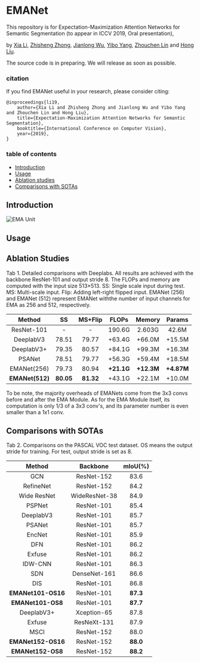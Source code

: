 # EMANet

This repository is for Expectation-Maximization Attention Networks for Semantic Segmentation (to appear in ICCV 2019, Oral presentation),

by [Xia Li](https://xialipku.github.io/), [Zhisheng Zhong](https://zzs1994.github.io/), [Jianlong Wu](https://jlwu1992.github.io/), [Yibo Yang](https://scholar.google.com.hk/citations?user=DxXXnCcAAAAJ&hl=en), [Zhouchen Lin](http://www.cis.pku.edu.cn/faculty/vision/zlin/zlin.htm) and [Hong Liu](https://scholar.google.com/citations?user=4CQKG8oAAAAJ&hl=en).

The source code is in preparing. We will release as soon as possible.

### citation
If you find EMANet useful in your research, please consider citing:

	@inproceedings{li19,
	    author={Xia Li and Zhisheng Zhong and Jianlong Wu and Yibo Yang and Zhouchen Lin and Hong Liu},
	    title={Expectation-Maximization Attention Networks for Semantic Segmentation},
	    booktitle={International Conference on Computer Vision},   
	    year={2019},   
	}

### table of contents
- [Introduction](#introduction)
- [Usage](#usage)
- [Ablation studies](#ablation-studies)
- [Comparisons with SOTAs](#comparision-with-sotas)

## Introduction
![EMA Unit](https://xialipku.github.io/publication/expectation-maximization-attention-networks-for-semantic-segmentation/featured_hu9697392da5f15752eba3cc9c3d5fcfba_326134_720x0_resize_lanczos_2.png)

## Usage

## Ablation Studies

Tab 1. Detailed comparisons with Deeplabs. All results are achieved with the backbone ResNet-101 and output stride 8.  The FLOPs and memory are computed with the input size 513×513. SS: Single scale input during test. MS: Multi-scale input. Flip: Adding left-right flipped input. EMANet (256) and EMANet (512) represent EMANet withthe number of input channels for EMA as 256 and 512, respectively. 

|Method     |SS   |MS+Flip|FLOPs |Memory|Params|
|:---------:|:---:|:-----:|:----:|:----:|:----:|
|ResNet-101 |-    |-      |190.6G|2.603G|42.6M |
|DeeplabV3  |78.51|79.77  |+63.4G|+66.0M|+15.5M|
|DeeplabV3+ |79.35|80.57  |+84.1G|+99.3M|+16.3M|
|PSANet     |78.51|79.77  |+56.3G|+59.4M|+18.5M|
|EMANet(256)|79.73|80.94  |**+21.1G**|**+12.3M**|**+4.87M**|
|**EMANet(512)**|**80.05**|**81.32**  |+43.1G|+22.1M|+10.0M|

To be note, the majority overheads of EMANets come from the 3x3 convs before and after the EMA Module. As for the EMA Module itself, its computation is only 1/3 of a 3x3 conv's, and its parameter number is even smaller than a 1x1 conv.

## Comparisons with SOTAs

Tab 2. Comparisons on the PASCAL VOC test dataset. OS means the output stride for training. For test, output stride is set as 8.

|Method      	| Backbone      | mIoU(\%)	|
|:-------------:|:-------------:|:-------------:|
|GCN     	| ResNet-152    | 83.6		|
|RefineNet	| ResNet-152    | 84.2		|
|Wide ResNet 	| WideResNet-38 | 84.9		|
|PSPNet 	| ResNet-101    | 85.4		|
|DeeplabV3	| ResNet-101 	| 85.7		|
|PSANet		| ResNet-101	| 85.7		|
|EncNet 	| ResNet-101    | 85.9		|
|DFN		| ResNet-101    | 86.2		|
|Exfuse		| ResNet-101    | 86.2		|
|IDW-CNN    	| ResNet-101    | 86.3		|
|SDN 		| DenseNet-161  | 86.6		|
|DIS        	| ResNet-101    | 86.8		|
|**EMANet101-OS16** 	| ResNet-101	| **87.3**	|
|**EMANet101-OS8** 	| ResNet-101	| **87.7**	|
|DeeplabV3+	| Xception-65   | 87.8		|
|Exfuse 	| ResNeXt-131   | 87.9		|
|MSCI       	| ResNet-152    | 88.0		|
|**EMANet152-OS16** 	| ResNet-152	| **88.0**	|
|**EMANet152-OS8** 	| ResNet-152	| **88.2**	|
